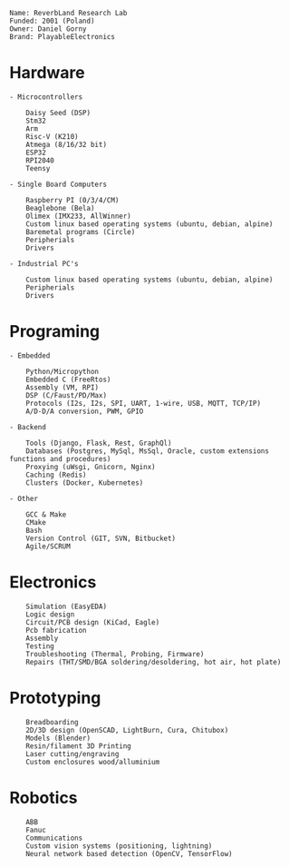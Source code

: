     Name: ReverbLand Research Lab
    Funded: 2001 (Poland)
    Owner: Daniel Gorny
    Brand: PlayableElectronics

Hardware
===

    - Microcontrollers

        Daisy Seed (DSP)
        Stm32
        Arm
        Risc-V (K210)
        Atmega (8/16/32 bit)
        ESP32
        RPI2040
        Teensy

    - Single Board Computers
    
        Raspberry PI (0/3/4/CM)
        Beaglebone (Bela)
        Olimex (IMX233, AllWinner)
        Custom linux based operating systems (ubuntu, debian, alpine)
        Baremetal programs (Circle)
        Peripherials
        Drivers

    - Industrial PC's
    
        Custom linux based operating systems (ubuntu, debian, alpine)
        Peripherials
        Drivers

Programing
===

    - Embedded
    
        Python/Micropython
        Embedded C (FreeRtos)
        Assembly (VM, RPI)
        DSP (C/Faust/PD/Max)
        Protocols (I2s, I2s, SPI, UART, 1-wire, USB, MQTT, TCP/IP)
        A/D-D/A conversion, PWM, GPIO
    
    - Backend
    
        Tools (Django, Flask, Rest, GraphQl)
        Databases (Postgres, MySql, MsSql, Oracle, custom extensions functions and procedures)
        Proxying (uWsgi, Gnicorn, Nginx)
        Caching (Redis)
        Clusters (Docker, Kubernetes)
        
    - Other
    
        GCC & Make
        CMake
        Bash
        Version Control (GIT, SVN, Bitbucket)
        Agile/SCRUM
        

Electronics
===

        Simulation (EasyEDA)
        Logic design
        Circuit/PCB design (KiCad, Eagle)
        Pcb fabrication
        Assembly
        Testing
        Troubleshooting (Thermal, Probing, Firmware)
        Repairs (THT/SMD/BGA soldering/desoldering, hot air, hot plate)

Prototyping
====

        Breadboarding
        2D/3D design (OpenSCAD, LightBurn, Cura, Chitubox)
        Models (Blender)
        Resin/filament 3D Printing 
        Laser cutting/engraving
        Custom enclosures wood/alluminium

Robotics
===

        ABB
        Fanuc
        Communications
        Custom vision systems (positioning, lightning)
        Neural network based detection (OpenCV, TensorFlow)
       
